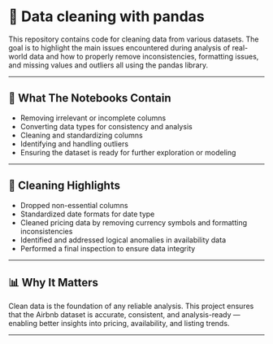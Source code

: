 
# 🧹 Data cleaning with pandas

This repository contains code for cleaning data from various datasets. The goal is to highlight the main issues encountered during analysis of real-world data and how to properly remove inconsistencies, formatting issues, and missing values and outliers all using the pandas library.

---

## 🧾 What The Notebooks Contain 

- Removing irrelevant or incomplete columns  
- Converting data types for consistency and analysis  
- Cleaning and standardizing columns
- Identifying and handling outliers  
- Ensuring the dataset is ready for further exploration or modeling  

---

## 🧼 Cleaning Highlights

- Dropped non-essential columns 
- Standardized date formats for date type   
- Cleaned pricing data by removing currency symbols and formatting inconsistencies  
- Identified and addressed logical anomalies in availability data  
- Performed a final inspection to ensure data integrity  

---

## 📊 Why It Matters

Clean data is the foundation of any reliable analysis. This project ensures that the Airbnb dataset is accurate, consistent, and analysis-ready — enabling better insights into pricing, availability, and listing trends.

---
